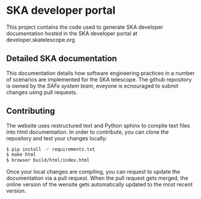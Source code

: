 # SKA developer portal

This project contains the code used to generate SKA 
developer documentation hosted in the SKA developer
portal at developer.skatelescope.org

## Detailed SKA documentation 

This documentation details how software engineering practices in a number of
scenarios are implemented for the SKA telescope. The github repository is
owned by the *SAFe system team*, eveyone is ecnouraged to submit changes using
pull requests.

## Contributing

The website uses restructured text and Python sphinx to compile
text files into html documentation. In order to contribute, you can
clone the repository and test your changes locally: 

```bash
$ pip install -r requirements.txt
$ make html 
$ browser build/html/index.html 
```

Once your local changes are compiling, you can request to update the documentation
via a pull request.
When the pull request gets merged, the online version of the wensite gets 
automatically updated to the most recent version. 


